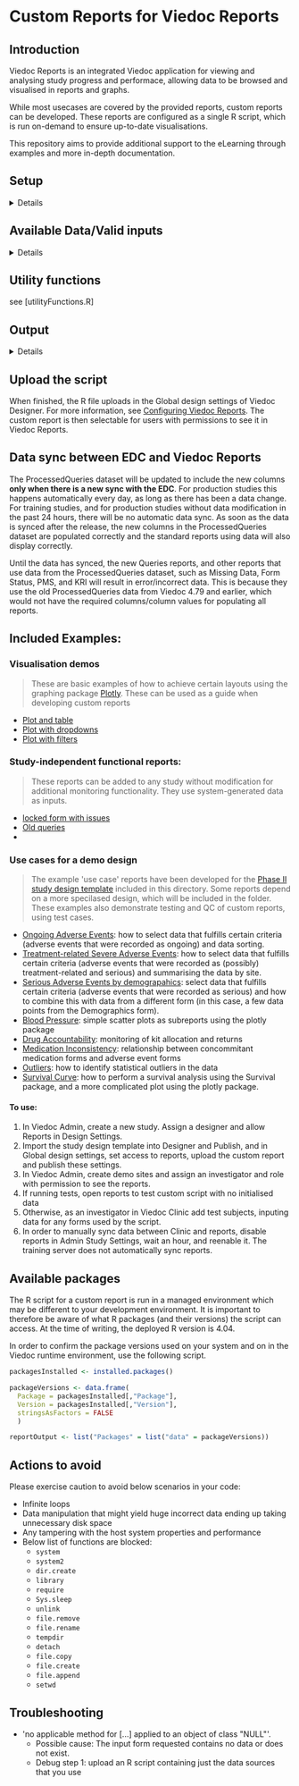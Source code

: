 # Custom Reports for Viedoc Reports
## Introduction
Viedoc Reports is an integrated Viedoc application for viewing and analysing study progress and performace, allowing data to be browsed and visualised in reports and graphs.

While most usecases are covered by the provided reports, custom reports can be developed. These reports are configured as a single R script, which is run on-demand to ensure up-to-date visualisations.

This repository aims to provide additional support to the eLearning through examples and more in-depth documentation.


## Setup

<details>

### Pre-requisits
- access to Viedoc Reports and Viedoc Designer 
- an implemented study in Viedoc clinic (training or production)
- [R](https://cran.rstudio.com/) version 4.04 or later optionally with an R IDE such as [R Studio](https://posit.co/products/open-source/rstudio/)

### Downloading the package
A .zip package for creating custom reports is downloaded from the Settings menu, found in the upper right corner of Viedoc Reports. This package is only available for users with access to the Reports page.

![reports_settings_menu](https://github.com/viedoc/custom-reports/assets/settings_menu_4_72.png?raw=true)

By clicking Download data for custom reports, and following the instructions on the screen, the .zip package is downloaded to your computer.

![reports_settings_menu](https://github.com/viedoc/custom-reports/assets/custom_reports_4_72.png?raw=true)

The .zip package consists of the following files that are to be used as support when writing your custom reports:

|file|description|
|-|-|
|edcData.rds| This file contains sample data from the study, including CRF data and operational data, such as queries, processedqueries, reviews, signature, database lock, timelapse, and so on.| 
| params.rds | **- Date of download:** the date and time at which the data was pulled from Viedoc to the Reports server   <br> **- Study Name**  <br>  **- Study Type**  <br>  **- Study Level Data:** ExpectedNumberOfScreenedSubjects, expectedNumberOfEnrolledSubjects,  expectedDateOfCompleteEnrollment, totalNumberOfStudySites, totalNumberOfUniqueCountries  <br> **- Site Level Data:** siteNumber, siteCode, siteName, countryCode, country, timeZone, timezoneOffset, siteType, expectedNumberOfSubjectsScreened, expectedNumberOfSubjectsEnrolled, maximumNumberOfSubjectsScreened <br>  <br> The list of sites in the "Site Level Data" is based on the user’s access to the study.|
| SampleReportCode.R | This is a sample report with explanations of the report structure. The code is a sample to give an idea to the user on how to write a report code, its corresponding inputs, and the structure of the output. This file also contains a list of R packages available for the user.<br><br> For information and a code snippit for available R packages, open this file, scroll down to find a section called "Sample Code". This code snippit can be used to generate a custom report which identifies available R packages and versions supported by custom reports.|
| utilityFunctions.R | This file contains various functions that are provided in the runtime environment and can be used when writing the custom report.|

### Setting up a local coding environment
Ensure that you have R installed on your computer. An IDE such as R Studio can streamline the development process.

Unzip the folder that was downloaded.

The following code downloads and installs the packages that are available for use in the Viedoc Reports runtime environment. This only needs to be done once. It can be run in a script or directly in the R terminal.

```
install.packages(c( "vctrs", "R6", "generics", "glue", "lifecycle", "magrittr", "tibble", "ellipsis", "pillar", "crayon", "pkgconfig", "tidyselect", "purrr", "Rcpp", "tidyr", "dplyr", "rlang", "lubridate", "stringr", "stringi", "plotly", "survival", "xml2"))
```

In your R development environment (e.g. R Studio), open a new file for your report code and save it to the same folder as the downloaded files.

The following code loads the installed packages into the working environment, sets a working directory, imports the utility functions, and reads in the data from the demo study.

```
library(vctrs)
library(R6)
library(generics)
library(glue)
library(lifecycle)
library(magrittr)
library(tibble)
library(ellipsis)
library(pillar)
library(crayon)
library(pkgconfig)
library(tidyselect)
library(purrr)
library(Rcpp)
library(tidyr)
library(dplyr)
library(rlang)
library(lubridate)
library(stringr)
library(stringi)
library(plotly)
library(survival)
library(xml2)

setwd("C:\\Users\\SvenSvensson\\Downloads\\SampleForCustomReports")
source("utilityFunctions.R", local = T)
edcData <- readRDS("edcData.rds")
params <- readRDS("params.rds")
metadata <- readRDS("metadata.rds")
```

> [!IMPORTANT] 
> Make sure to change the file path in `setwd` to point to the folder where your custom report is stored.

The above code must be commented out (using a `#` symbol in front of each line of text) or deleted before uploading your script to Viedoc.

</details>

## Available Data/Valid inputs
<details>

### edcData

This variable is a list that contains the CRF data and operational data.
- edcData$Forms$[form id] will be a data.frame that contains the CRF data of that particular form. eg. edcData$Forms$DM will have the data from Demographics form

### Operational data

edcData$[operational data name] will be data.frames that contain operational data. 

- edcData$EventDates: Contains one record per visit and itscorresponding dates for each subject
- edcData$Queries: Contains one record per query per status alongwith its status remarks and dates
- edcData$ReviewStatus: Contains one record per visit and form andhas the statuses for DM Review, Clinical Review, Signature, and Lock
- edcData$SubjectStatus: Contains one record per subject along withthe screening, enrollment, withdrawal status
- edcData$PendingForms: Contains one record per pending form
- edcData$TimeLapse: Contains one record per form with lapse days(number of days between the event date and the data entry start date)
- edcData$Items: Contains one record per item with ID, label,datatype, content length and other details.
- edcData$CodeLists: Contains one record per code text with formatname, datatype and code value.
- edcData$ProcessedQueries: Contains one record per query (processedacross the status)
  - QueryStudySeqNo
  - SiteSeq
  - SiteName
  - SiteCode
  - SubjectSeq
  - SubjectId
  - EventSeq
  - EventId
  - EventName
  - EventDate
  - ActivityId
  - ActivityName
  - FormId
  - FormName
  - FormSeq
  - SubjectFormSeq
  - OriginSubjectFormSeq
  - SourceSubjectFormSeq
  - ItemId
  - ItemName
  - QueryItemSeqNo
  - RaisedOn
  - QueryType
  - RangeCheckOID
  - QueryText
  - PrequeryText: Query text for the prequery raised
  - UserName: Username for the person who raised the query/ who left the field blank 
  - QueryResolution
  - ClosedByDataEdit: Value is 'Yes', if on filtering Queries EDC where a single query can have multiple records, the text 'Query closed due to data edit' is present for any Query State in Query Resolved, Query Rejected, Query Approved, Query Closed.
  - QueryResolutionHistory
  - QueryStatus
  - PrequeryPromoted
  - PrequeryPromotedBy
  - PrequeryRaised
  - PrequeryRaisedBy
  - PrequeryRejected
  - PrequeryRejectedBy
  - PrequeryRemoved
  - PrequeryRemovedBy
  - QueryApproved
  - QueryApprovedBy
  - QueryClosed
  - QueryClosedBy
  - QueryRaised
  - QueryRaisedBy
  - QueryRejected
  - QueryRejectedBy
  - QueryRemoved
  - QueryRemovedBy
  - QueryResolved
  - QueryResolvedBy
  - QueryClosed_C
  - OpenQueryAge: Difference between the Query Raised date and current date for query in 'Query Raised' state
  - ResolvedQueryAge: Difference between the Query Resolved date and current date for query in 'Query Resolved' state
  - PrequeryAge: Difference between the Prequery Raised date and current date for prequery in 'Prequery Raised' or 'Prequery Promoted' states
  - TimeToResolution: Difference between the Query Raised date and Query Resolved/ Query Closed date
  - TimeToApproval: Difference between the Query Resolved date and Query Approved/ Query Rejected date;
  - TimeToRelease: Difference between the Prequery Raised date and Prequery Rejected/Removed/Released(Query Raised) date
  - TimeofQueryCycle: Difference between the Query Raised date and Query Approved/ Query Rejected/ Query Closed date
  - TimeToRemoval
  - RaisedMonth
  - ResolvedMonth
  - RemovedMonth
  - LatestActionBy
  - LatestActionOn
  
### params
This variable is a list that contains the below listed study and user parameters
params$dateOfDownload - Contains date and time at which the data waspulled from Viedoc Clinic.

- params$UserDetails$studyinfo: Contains the studyName and studyType
- params$UserDetails$studysettings: Contains the study level parameters:
  - expectedNumberOfScreenedSubjects: Expected number of subjects to be screened
  - expectedNumberOfEnrolledSubjects: Expected number of subjects to be enrolled 
  - expectedDateOfCompleteEnrollment: Expected date of 100% enrollment
  - totalNumberOfStudySites: Total number of sites
  - totalNumberOfUniqueCountries: Total number of countries
- params$UserDetails$sites: Contains a data.frame with one record per site and includes the site level parameters:
  - expectedNumberOfSubjectsScreened: Expected number of subjects to be screened
  - expectedNumberOfSubjectsEnrolled: Expected number of subjects to be enrolled
  - maximumNumberOfSubjectsScreened: Maximum number of subjects that can be screened

### metadata 
This variable is a list that contains the ODM elements information.
- metadata$MDVOIDs: Contains the design versions applied in thestudy.
- metadat$GlobalVariables: A data.frame that has the information onStudyName, StudyDescription and ProtocolName.
- metadata$BasicDefinitions: A data.frame that has information onany definitions used in the study(Columns: Definition, OID and Name).
- metadata$StudyEventRef: Contains the order of a Study Eventpresent across the design versions(Data.frame with columns MDVOID,StudyEventOID, OrderNumber and Mandatory).
- metadata$StudyEventDef: Contains Study Event Definitions appliedacross the design versions(Data.frame with columns MDVOID, OID,Name, Repeating, Type and Category).
- metadata$FormRef: Contains details on the Forms added in an Eventacross the design versions(Data.frame with columns MDVOID,StudyEventOID and FormOID).
- metadata$FormDef: Contains Form Definitions applied across thedesign versions of a study (Data.frame with columns MDVOID, OID,Name, Repeating, Sdv and Hidden).
- metadata$ItemGroupRef: Contains details of the ItemGroups insidea form across design versions(Data.frame with columns MDVOID,FormOID and ItemGroupOID.
- metadata$ItemGroupDef: Contains details of ItemGroup definitionsapplied across design versions(Data.frame with columns MDVOID, OID,Name, Repeating, IsReferenceData, SASDatasetName, Domain, Origin,Purpose and Comment).
- metadata$ItemRef: Contains details of the Items within anItemGroup(Data.frame with columns MDVOID, ItemGroupOID and ItemOID).
- metadata$ItemDef: Contains the Item definitions applied acrossdesign versions(Data.frame with columns MDVOID, OID, Name, DataType,Length, SignificantDigits, SASFieldName, SDSVarName, Origin,Comment, Question, MeasurementUnitOID, CodeListOID, HtmlType and Sdv.
- metadata$CodeList: Contains the CodeList information as a dataframe with columns MDVOID, OID, Name, DataType, SASFormatName,CodeListType, CodedValue, DecodedValue, Rank and OrderNumber.
- metadata$RolesDef: Contains the Roles defined in the study acrossdesign versions and their permissions(Data.frame with columnsMDVOID, OID, Name and Permissions).
- metadata$SDVSettings: Contains details about the SDVScope setacross design versions as a data.frame with columns MDVOID andSDVScope.
- metadata$formitems: Contains summarized information of Form andItem information(Data.frame with columns OID, FormOID, FormName,Hidden, ItemGroupOID, ItemOID, Name, DataType, Length,SignificantDigits, SASFieldName, SDSVarName, Origin, Comment,Question, MeasurementUnitOID, CodeListOID, HtmlType and Sdv).

</details>

## Utility functions
see [utilityFunctions.R]

## Output 
<details>
`reportOutput` - This variable should contain the final output that needs to bedisplayed in the screen
This variable is a list. There should be one or more entry inthe list.
Each entry will be made available via a drop-down menu (Similarto "by Country", "by Site', "by Subject" drop-down in theEnrollment Status report)

An example of a single output: 
  
```R 
reportOutput <- list("Name of output" = list("data" = data.frame()))
```

The "Name of output" will be displayed in the screen via a drop-down menu(incase of more than one entry). On selecting that output, the data.frame in the above entry will be displayed in the screen.
An example of two outputs:

```R 
reportOutput <- list(
                   "Name of first output" = list("data" = data.frame()),
                   "Name of second output" = list("data" = data.frame())
                 )
```

Two outputs (one data frame and another plotly)

```R 
reportOutput <- list(
                  "Name of first output" = list("data" = data.frame()),
                  "Name of second output" = list("plot" = plot_ly())
                )
```

> [!NOTE] 
> The name of the list entry containing the data.frame should be named"data" and the plot should be named "plot", as given in above examples. Custom report supports only plot_ly plots. 
> Please refer to https://plotly.com/r/reference/ for help on plotly plots.

The following parameters can be passed to the  `reportOutput` variable to improve how the report displays

### Footer
A footer to the output table can be included as given in the below example:

```R 
reportOutput <- list("by Country" = list("data" = data.frame(), footer =list(text = "Additional notes to the table", displayOnly = TRUE)))
```

The footer text can include HTML tags. 
eg. `"This footer text <strong>emphasises</strong> a word"` renders like this: "This footer text <strong>emphasises</strong> a word"

`displayOnly` - a logical parameter that affects how the custom report behaves on download.

If `TRUE`, the footer will be displayed, but ignored when the report is downloaded. If `FALSE`, the footer will beincluded in the download.

If "displayOnly" is not mentioned, by default it is considered to be FALSE
For a plot output, if "`displayOnly = FALSE`", then please use plotly `bottommargin` (refer the example code below) to sufficiently display the note in the plot

### Custom headers
Normally, the data.frame column labels will be used as table header.However, the column labels can be overridden using the header feature asgiven below:

```R 
newHeader <- list(firstLevel = c("Study", "Country", "Site Code", "SiteName", "Subject", "Screened", "Enrolled", "Candidate", "Ongoing","Completed", "Withdrawn"))
reportOutput <- list("by Country" = list("data" = data.frame(), header =newHeader))
```

Two levels of header can be set for a table as given below:
```R
 twoLevelHeader <- list(
   firstLevel = c("Column 1", "Column 2", rep("Covers Columns 3, 4, 5", 3), "Column 6, "Column 7", rep("Covers Columns 8, 9", 2)),
   secondLevel = c("Column 3", "Column 4", "Column 5", "Column 8", "Column 9")
 )
 reportOutput <- list("by Country" = list("data" = data.frame(), header = twoLevelHeader))
```

The above code will render a header as shown below:

```
--------------------------------------------------------------------------------------------------
                    |     Covers Columns 3, 4, 5     |                     | Covers Columns 8, 9 | 
-------------------------------------------------------------------------------------------------
Column 1 | Column 2 | Column 3 | Column 4 | Column 5 | Column 6 | Column7 | Column 8 | Column 9 | 
-------------------------------------------------------------------------------------------------
```

> [!CAUTION]
> If the wrong number of names are provided for the header parameter, it will revert to the labels included in the table.

### Custom column widths
The column width can be defined for all or selected columns as give below:

```R
outputdata <- data.frame() # Output data

widths <- rep(0, ncol(outputdata)) # set all columns to auto width
widths[2] <- 105 # Set 2nd column to 105 px
widths[5] <- 90 # Set 5th column to 90 px
widths[6:11] <- 60 # Set columns 6 to 11 to 60 px

newcolumnDefs <- getColumnDefs(colwidths = widths)

reportOutput <- list(
  "by Country" = list("data" = outputdata, columnDefs =newcolumnDefs)
  )
```
</details>

## Upload the script
When finished, the R file uploads in the Global design settings of Viedoc Designer. For more information, see [Configuring Viedoc Reports](https://help.viedoc.net/c/e311e6/326d81/en/). The custom report is then selectable for users with permissions to see it in Viedoc Reports.

## Data sync between EDC and Viedoc Reports
The ProcessedQueries dataset will be updated to include the new columns __only when there is a new sync with the EDC__. For production studies this happens automatically every day, as long as there has been a data change. For training studies, and for production studies without data modification in the past 24 hours, there will be no automatic data sync. As soon as the data is synced after the release, the new columns in the ProcessedQueries dataset are populated correctly and the standard reports using data will also display correctly.

Until the data has synced, the new Queries reports, and other reports that use data from the ProcessedQueries dataset, such as Missing Data, Form Status, PMS, and KRI will result in error/incorrect data. This is because they use the old ProcessedQueries data from Viedoc 4.79 and earlier, which would not have the required columns/column values for populating all reports.

## Included Examples:

### Visualisation demos
> These are basic examples of how to achieve certain layouts using the graphing package [Plotly](https://plotly.com/r/). These can be used as a guide when developing custom reports 

- [Plot and table](./graphing-demos/Plot_and_table.R)
- [Plot with dropdowns](./graphing-demos/Plot_with_dropdown.R)
- [Plot with filters](./graphing-demos/plotly_filter_buttons.R)

### Study-independent functional reports:
> These reports can be added to any study without modification for additional monitoring functionality. They use system-generated data as inputs. 

- [locked form with issues](./functional-reports/locked-issues/locked_forms_with_issues.R)
- [Old queries](./functional-reports/aging_queries/Old_Query_Aging_Standard_Report.R)
- 
### Use cases for a demo design
> The example 'use case' reports have been developed for the [Phase II study design template](StudyDesign_VIEDOC-PHASE-II-TEMPLATE_2.0.xml) included in this directory. Some 
reports depend on a more specilased design, which will be included in the folder. These examples also demonstrate testing and QC of custom reports, using test cases.

- [Ongoing Adverse Events](./example-reports/ongoing-AEs/ongoingAEs.R): how to select data that fulfills certain criteria (adverse events that were recorded as ongoing) and data sorting.
- [Treatment-related Severe Adverse Events](./example-reports/treatment-related-SAEs/treatmentRelatedSAEs.R): how to select data that fulfills certain criteria (adverse events that were recorded as (possibly) treatment-related and serious) and summarising the data by site.
- [Serious Adverse Events by demograpahics](./example-reports/demographics-SAEs/saeDemographics.R): select data that fulfills certain criteria (adverse events that were recorded as serious) and how to combine this with data from a different form (in this case, a few data points from the Demographics form).
- [Blood Pressure](./example-reports/blood-pressure/bloodPressurePlot.R): simple scatter plots as subreports using the plotly package
- [Drug Accountability](./example-reports/drug-accountability/drugAccountability.R): monitoring of kit allocation and returns
- [Medication Inconsistency](./example-reports/medication-inconsistency/medicationInconsistency.R): relationship between concommitant medication forms and adverse event forms
- [Outliers](/example-reports/outliers/outliers.R): how to identify statistical outliers in the data
- [Survival Curve](./example-reports/survival-curve/survivalCurvePlotKaplanMeier.R): how to perform a survival analysis using the Survival package, and a more complicated plot using the plotly package.


#### To use:
1. In Viedoc Admin, create a new study. Assign a designer and allow Reports in Design Settings.
2. Import the study design template into Designer and Publish, and in Global design settings, set access to reports, upload the custom report and publish these settings.
3. In Viedoc Admin, create demo sites and assign an investigator and role with permission to see the reports.
4. If running tests, open reports to test custom script with no initialised data
5. Otherwise, as an investigator in Viedoc Clinic add test subjects, inputing data for any forms used by the script.
6. In order to manually sync data between Clinic and reports, disable reports in Admin Study Settings, wait an hour, and reenable it. The training server does not automatically sync reports.


## Available packages
The R script for a custom report is run in a managed environment which may be different to your development environment. It is important to therefore be aware of what R packages (and their versions) the script can access. At the time of writing, the deployed R version is 4.04.

In order to confirm the package versions used on your system and on in the Viedoc runtime environment, use the following script.

```R
packagesInstalled <- installed.packages()

packageVersions <- data.frame(
  Package = packagesInstalled[,"Package"],
  Version = packagesInstalled[,"Version"],
  stringsAsFactors = FALSE
  )

reportOutput <- list("Packages" = list("data" = packageVersions))
```

## Actions to avoid

Please exercise caution to avoid below scenarios in your code:
- Infinite loops
- Data manipulation that might yield huge incorrect data ending up taking unnecessary disk space
- Any tampering with the host system properties and performance
- Below list of functions are blocked:
  - `system`
  - `system2`
  - `dir.create`
  - `library`
  - `require`
  - `Sys.sleep`
  - `unlink`
  - `file.remove`
  - `file.rename`
  - `tempdir`
  - `detach`
  - `file.copy`
  - `file.create`
  - `file.append`
  - `setwd`

## Troubleshooting
- 'no applicable method for [...] applied to an object of class "NULL"'. 
  - Possible cause: The input form requested contains no data or does not exist.
  - Debug step 1: upload an R script containing just the data sources that you use


